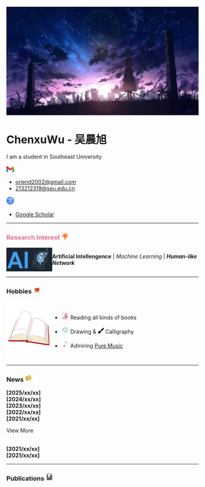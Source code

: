 <p align="center">
  <img src="./_Pictures/title_image.jpg" >
</p>

<h1>
  ChenxuWu - 吴晨旭
</h1>
<!--
  if center use <h1 align="center">
-->

I am a student in Southeast University  
<br>
<img src="./_Pictures/gmail_icon.png" width="20px"> 

- oriend2002@gmail.com
- 213212319@seu.edu.cn
<img src="./_Pictures/google_scholar_icon.png" width="20px">

- [Google Scholar](https://scholar.google.com/citations?user=zF4AHKQAAAAJ&hl=zh-CN&authuser=1 "Google Scholar")

***

<h3>
    <p> 
      <font color=#e16c96> Research Interest </font> <img src="./_Pictures/research_insterest.png" width="20px">
    </p>
</h3>

<div style="display:flex">
  <img align="right" alt="coding_img" width="120" src="./_Pictures/ai.png" width="20px">
  
  **Artificial Intellengence** | *Machine Learning* | ***Human-like Network***

  <br>
  </p>
</div>
<!--  
  <em> Artificial Intellengence </em> | <strong> Machine Learning </strong> | <em> <strong> Human-like Network </strong> </em>
-->

***

<h3>
  <p>
    Hobbies <img src="./_Pictures/hobbies.png" width="20px">
  </p>
</h3>

<div style="display:flex">
  <img alt="coding_img" align="right" width="120" src="./_Pictures/book.gif">

- <img src="./_Pictures/milktea.png" width="20"> Reading all kinds of books

- <img src="./_Pictures/draw.png" width="20"> Drawing & <img src="./_Pictures/calligraphy.png" width="16"> Calligraphy

- <img src="./_Pictures/music.png" width="20"> Admiring [Pure Music](https://c6.y.qq.com/base/fcgi-bin/u?__=nyaEd6R4tQR8 "QQMusic")
</div>

***

<h3>
  <p>
    News <img src="./_Pictures/news.png" width="20px">
  </p>
</h3>

 **[2025/xx/xx]** []()<br>
 **[2024/xx/xx]** []()<br>
 **[2023/xx/xx]** []()<br>
 **[2022/xx/xx]** []()<br>
 **[2021/xx/xx]** []()<br>
<detail>
<summary> View More </summary>
<br/>

 **[2021/xx/xx]** []()<br>
 **[2021/xx/xx]** []()<br>
</detail>

***

<h3>
  <p>
    Publications <img src="./_Pictures/paper.png" width="20px">
  </p>
</h3>




